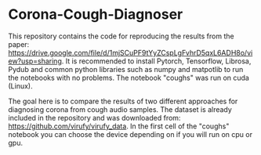 # Corona-Cough-Diagnoser

This repository contains the code for reproducing the results from the paper: https://drive.google.com/file/d/1mjSCuPF9tYyZCspLgFvhrD5qxL6ADH8o/view?usp=sharing. It is recommended to install Pytorch, Tensorflow, Librosa, Pydub and common python libraries such as numpy and matpotlib to run the notebooks with no problems. The notebook "coughs" was run on cuda (Linux).

The goal here is to compare the results of two different approaches for diagnosing corona from cough audio samples. The dataset is already included in the repository and was downloaded from: https://github.com/virufy/virufy_data. In the first cell of the "coughs" notebook you can choose the device depending on if you will run on cpu or gpu. 

